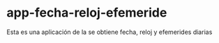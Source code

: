 # app-fecha-reloj-efemeride
Esta es una aplicación de la se obtiene fecha, reloj y efemerides diarias
